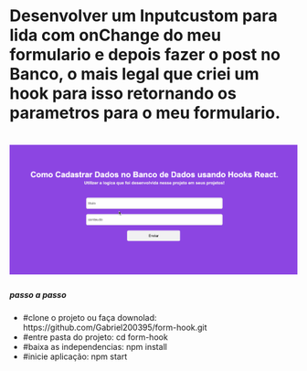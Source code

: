<html>
<body>
    <h1>Desenvolver um Inputcustom para lida com onChange do meu formulario e depois fazer o post no Banco,
     o mais legal que criei um hook para isso retornando os parametros para o meu formulario.   
    <h1>  
        <img src="/public/images/form-tela.gif" /> 
    <br />
        <h5>passo a passo</h5>
      <ul>
         <li>#clone o projeto ou faça downolad: https://github.com/Gabriel200395/form-hook.git </li>
         <li>#entre pasta do projeto: cd form-hook </li>
         <li>#baixa as independencias: npm install</li>
         <li>#inicie aplicação: npm start</li>
      <ul>
</body>  
</html>
